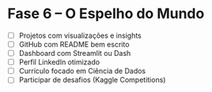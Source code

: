 # Fase 6 – O Espelho do Mundo

- [ ] Projetos com visualizações e insights
- [ ] GitHub com README bem escrito
- [ ] Dashboard com Streamlit ou Dash
- [ ] Perfil LinkedIn otimizado
- [ ] Currículo focado em Ciência de Dados
- [ ] Participar de desafios (Kaggle Competitions)
